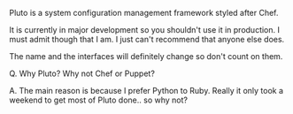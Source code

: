
Pluto is a system configuration management framework styled after Chef.

It is currently in major development so you shouldn't use it in
production. I must admit though that I am. I just can't recommend that
anyone else does.

The name and the interfaces will definitely change so don't count on them.

Q. Why Pluto? Why not Chef or Puppet?

A. The main reason is because I prefer Python to Ruby. Really it only took a weekend to get most of Pluto done.. so why not?
